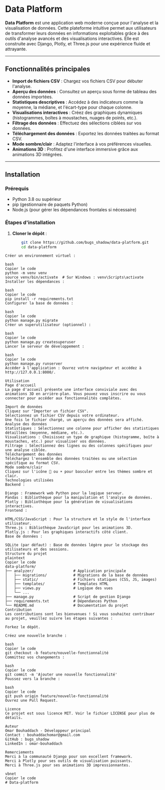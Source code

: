 # Data Platform

**Data Platform** est une application web moderne conçue pour l'analyse et la visualisation de données. Cette plateforme intuitive permet aux utilisateurs de transformer leurs données en informations exploitables grâce à des outils d'analyse avancés et des visualisations interactives. Elle est construite avec Django, Plotly, et Three.js pour une expérience fluide et attrayante.

---

## Fonctionnalités principales

- **Import de fichiers CSV** : Chargez vos fichiers CSV pour débuter l'analyse.
- **Aperçu des données** : Consultez un aperçu sous forme de tableau des données importées.
- **Statistiques descriptives** : Accédez à des indicateurs comme la moyenne, la médiane, et l'écart-type pour chaque colonne.
- **Visualisations interactives** : Créez des graphiques dynamiques (histogrammes, boîtes à moustaches, nuages de points, etc.).
- **Filtrage des données** : Effectuez des sélections ciblées sur vos données.
- **Téléchargement des données** : Exportez les données traitées au format CSV.
- **Mode sombre/clair** : Adaptez l'interface à vos préférences visuelles.
- **Animations 3D** : Profitez d'une interface immersive grâce aux animations 3D intégrées.

---

## Installation

### Prérequis

- Python 3.8 ou supérieur
- pip (gestionnaire de paquets Python)
- Node.js (pour gérer les dépendances frontales si nécessaire)

### Étapes d'installation

1. **Cloner le dépôt** :

    ```bash
        git clone https://github.com/bugs_shadow/data-platform.git
        cd data-platform
```
Créer un environnement virtuel :

bash
Copier le code
python -m venv venv
source venv/bin/activate  # Sur Windows : venv\Scripts\activate
Installer les dépendances :

bash
Copier le code
pip install -r requirements.txt
Configurer la base de données :

bash
Copier le code
python manage.py migrate
Créer un superutilisateur (optionnel) :

bash
Copier le code
python manage.py createsuperuser
Lancer le serveur de développement :

bash
Copier le code
python manage.py runserver
Accéder à l'application : Ouvrez votre navigateur et accédez à http://127.0.0.1:8000/.

Utilisation
Page d'accueil
La page d'accueil présente une interface conviviale avec des animations 3D en arrière-plan. Vous pouvez vous inscrire ou vous connecter pour accéder aux fonctionnalités complètes.

Import de données
Cliquez sur "Importer un fichier CSV".
Sélectionnez un fichier CSV depuis votre ordinateur.
Une fois le fichier chargé, un aperçu des données sera affiché.
Analyse des données
Statistiques : Sélectionnez une colonne pour afficher des statistiques détaillées (moyenne, médiane, etc.).
Visualisations : Choisissez un type de graphique (histogramme, boîte à moustaches, etc.) pour visualiser vos données.
Filtrage : Sélectionnez des lignes ou des colonnes spécifiques pour une analyse ciblée.
Téléchargement des données
Téléchargez l'ensemble des données traitées ou une sélection spécifique au format CSV.
Mode sombre/clair
Cliquez sur l'icône 🌙 ou ☀️ pour basculer entre les thèmes sombre et clair.
Technologies utilisées
Backend :

Django : Framework web Python pour la logique serveur.
Pandas : Bibliothèque pour la manipulation et l'analyse de données.
Plotly : Bibliothèque pour la génération de visualisations interactives.
Frontend :

HTML/CSS/JavaScript : Pour la structure et le style de l'interface utilisateur.
Three.js : Bibliothèque JavaScript pour les animations 3D.
Plotly.js : Pour les graphiques interactifs côté client.
Base de données :

SQLite (par défaut) : Base de données légère pour le stockage des utilisateurs et des sessions.
Structure du projet
plaintext
Copier le code
data-platform/
├── analyzer/                  # Application principale
│   ├── migrations/            # Migrations de la base de données
│   ├── static/                # Fichiers statiques (CSS, JS, images)
│   ├── templates/             # Templates HTML
│   ├── views.py               # Logique des vues
│   └── ...
├── manage.py                  # Script de gestion Django
├── requirements.txt           # Dépendances Python
└── README.md                  # Documentation du projet
Contribution
Les contributions sont les bienvenues ! Si vous souhaitez contribuer au projet, veuillez suivre les étapes suivantes :

Forkez le dépôt.

Créez une nouvelle branche :

bash
Copier le code
git checkout -b feature/nouvelle-fonctionnalité
Committez vos changements :

bash
Copier le code
git commit -m 'Ajouter une nouvelle fonctionnalité'
Poussez vers la branche :

bash
Copier le code
git push origin feature/nouvelle-fonctionnalité
Ouvrez une Pull Request.

Licence
Ce projet est sous licence MIT. Voir le fichier LICENSE pour plus de détails.

Auteur
Omar Bouhaddach - Développeur principal
Contact : bouhaddachomar@gmail.com
GitHub : bugs_shadow
LinkedIn : omar-bouhaddach

Remerciements
Merci à la communauté Django pour son excellent framework.
Merci à Plotly pour ses outils de visualisation puissants.
Merci à Three.js pour ses animations 3D impressionnantes.

vbnet
Copier le code
#   D a t a - p l a t f o r m  
 